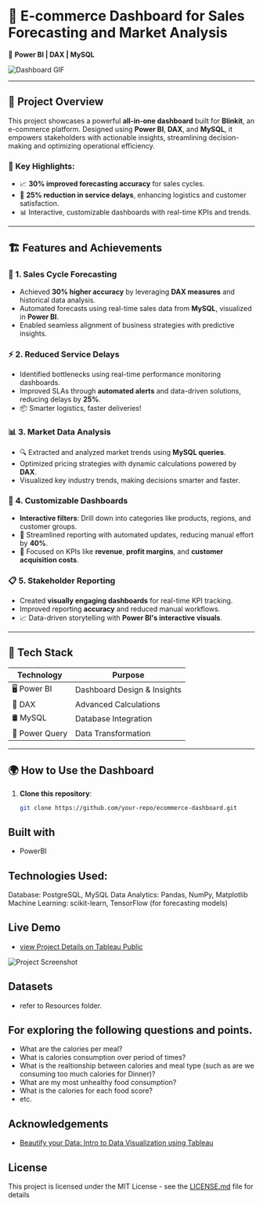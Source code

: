 # 🚀 E-commerce Dashboard for Sales Forecasting and Market Analysis  
🎯 **Power BI | DAX | MySQL**

![Dashboard GIF](https://via.placeholder.com/800x400?text=Insert+Dashboard+GIF+Here)

---

## 🌟 Project Overview  
This project showcases a powerful **all-in-one dashboard** built for **Blinkit**, an e-commerce platform. Designed using **Power BI**, **DAX**, and **MySQL**, it empowers stakeholders with actionable insights, streamlining decision-making and optimizing operational efficiency.

### 🎉 Key Highlights:
- 📈 **30% improved forecasting accuracy** for sales cycles.  
- 🚚 **25% reduction in service delays**, enhancing logistics and customer satisfaction.  
- 📊 Interactive, customizable dashboards with real-time KPIs and trends.  

---

## 🏗️ Features and Achievements  

### 🔮 1. Sales Cycle Forecasting  
- Achieved **30% higher accuracy** by leveraging **DAX measures** and historical data analysis.  
- Automated forecasts using real-time sales data from **MySQL**, visualized in **Power BI**.  
- Enabled seamless alignment of business strategies with predictive insights.  

### ⚡ 2. Reduced Service Delays  
- Identified bottlenecks using real-time performance monitoring dashboards.  
- Improved SLAs through **automated alerts** and data-driven solutions, reducing delays by **25%**.  
- 📦 Smarter logistics, faster deliveries!

### 📊 3. Market Data Analysis  
- 🔍 Extracted and analyzed market trends using **MySQL queries**.  
- Optimized pricing strategies with dynamic calculations powered by **DAX**.  
- Visualized key industry trends, making decisions smarter and faster.  

### 🔄 4. Customizable Dashboards  
- **Interactive filters**: Drill down into categories like products, regions, and customer groups.  
- 📂 Streamlined reporting with automated updates, reducing manual effort by **40%**.  
- 🎯 Focused on KPIs like **revenue**, **profit margins**, and **customer acquisition costs**.

### 📋 5. Stakeholder Reporting  
- Created **visually engaging dashboards** for real-time KPI tracking.  
- Improved reporting **accuracy** and reduced manual workflows.  
- 📈 Data-driven storytelling with **Power BI's interactive visuals**.  

---

## 🔧 Tech Stack  

| **Technology**   | **Purpose**                |  
|-------------------|----------------------------|  
| 🖥️ Power BI       | Dashboard Design & Insights |  
| 🧮 DAX            | Advanced Calculations       |  
| 🛢️ MySQL          | Database Integration        |  
| 🔄 Power Query    | Data Transformation         |  

---

## 🌍 How to Use the Dashboard  

1. **Clone this repository**:  
   ```bash
   git clone https://github.com/your-repo/ecommerce-dashboard.git


## Built with
+ PowerBI

## Technologies Used:
Database: PostgreSQL, MySQL
Data Analytics: Pandas, NumPy, Matplotlib
Machine Learning: scikit-learn, TensorFlow (for forecasting models)

## Live Demo
+ [view Project Details on Tableau Public](https://public.tableau.com/profile/phonethiriyadana#!/vizhome/NutritionConsumptionAnalysis/NutritionDashboard)

![Project Screenshot](https://raw.githubusercontent.com/ptyadana/Tableau-Nutrition-Analysis/master/dashboard_screenshot.png)


## Datasets
+ refer to Resources folder.

## For exploring the following questions and points.
+ What are the calories per meal?
+ What is calories consumption over period of times?
+ What is the realtionship between calories and meal type (such as are we consuming too much calories for Dinner)?
+ What are my most unhealthy food consumption?
+ What is the calories for each food score?
+ etc.

## Acknowledgements
+ [Beautify your Data: Intro to Data Visualization using Tableau](https://www.skillshare.com/classes/Beautify-your-Data-Intro-to-Data-Visualization-using-Tableau/1547035247)

## License
This project is licensed under the MIT License - see the [LICENSE.md](LICENSE.md) file for details
